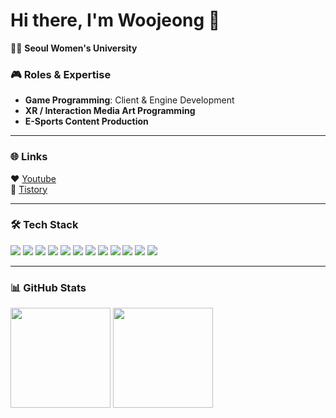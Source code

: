 # Hi there, I'm Woojeong 👋

🧑‍💻 **Seoul Women's University**  

### 🎮 Roles & Expertise
- **Game Programming**: Client & Engine Development  
- **XR / Interaction Media Art Programming**  
- **E-Sports Content Production**

---

### 🌐 Links
❤️ [Youtube](https://www.youtube.com/@%EC%96%91%EC%9A%B0%EC%A0%95-g8v)  
🤍 [Tistory](https://wooj22.tistory.com/)  

---

### 🛠️ Tech Stack

<p align="left">
  <!-- 언어 -->
  <img src="https://img.shields.io/badge/C-555555?style=for-the-badge&logo=c&logoColor=white"/>
  <img src="https://img.shields.io/badge/C++-00599C?style=for-the-badge&logo=cplusplus&logoColor=white"/>
  <img src="https://img.shields.io/badge/C%23-239120?style=for-the-badge&logo=c-sharp&logoColor=white"/>
  <img src="https://img.shields.io/badge/Java-007396?style=for-the-badge&logo=java&logoColor=white"/>
  <img src="https://img.shields.io/badge/Python-3776AB?style=for-the-badge&logo=python&logoColor=white"/>

  <!-- 게임 엔진 -->
  <img src="https://img.shields.io/badge/Unity-FFFFFF?style=for-the-badge&logo=unity&logoColor=black"/>
  <img src="https://img.shields.io/badge/Unreal-0E1128?style=for-the-badge&logo=unrealengine&logoColor=white"/>
  
  <!-- 그래픽스/툴 -->
  <img src="https://img.shields.io/badge/DirectX-0096D6?style=for-the-badge&logo=directx&logoColor=white"/>
  <img src="https://img.shields.io/badge/FM0D-000000?style=for-the-badge&logo=fmod&logoColor=white"/>

  <!-- AI / ML -->
  <img src="https://img.shields.io/badge/Scikit--learn-F7931E?style=for-the-badge&logo=scikit-learn&logoColor=white"/>
  
  <!-- 협업 -->
  <img src="https://img.shields.io/badge/Git-F05032?style=for-the-badge&logo=git&logoColor=white"/>
  <img src="https://img.shields.io/badge/GitHub-181717?style=for-the-badge&logo=github&logoColor=white"/>
</p>

---

### 📊 GitHub Stats
<p align="left">
  <img src="https://github-readme-stats.vercel.app/api?username=wooj22&show_icons=true&theme=tokyonight" height="160"/>
  <img src="https://github-readme-stats.vercel.app/api/top-langs/?username=wooj22&layout=compact&theme=tokyonight" height="160"/>
</p>
